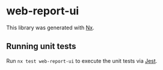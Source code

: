 # web-report-ui

This library was generated with [Nx](https://nx.dev).

## Running unit tests

Run `nx test web-report-ui` to execute the unit tests via [Jest](https://jestjs.io).
